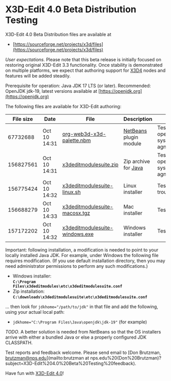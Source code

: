 # X3D-Edit 4.0 Beta Distribution Testing

<!-- posted at https://sourceforge.net/projects/x3d/files -->

X3D-Edit 4.0 Beta Distribution files are available at

* [https://sourceforge.net/projects/x3d/files](https://sourceforge.net/projects/x3d/files)

*User expectations.* Please note that this beta release is initially focused on restoring original X3D-Edit 3.3 functionality.
Once stability is demonstrated on multiple platforms, we expect that authoring support for 
[X3D4](https://www.web3d.org/x3d4) nodes and features will be added steadily.

Prerequisite for operation: Java JDK 17 LTS (or later).  Recommended: OpenJDK jdk-19, latest versions available at [https://openjdk.org](https://openjdk.org)

The following files are available for X3D-Edit authoring:

File size | Date         | File                                                                                                        | Description               | Status
--------- | ------------ | ----------------------------------------------------------------------------------------------------------- | ------------------------- | ------
 67732688 | Oct 10 14:31 | [org-web3d-x3d-palette.nbm](https://sourceforge.net/projects/x3d/files/org-web3d-x3d-palette.nbm)           | [NetBeans](https://netbeans.org) plugin module    | Tested sat, operating system agnostic
156827561 | Oct 10 14:31 | [x3deditmodulesuite.zip](https://sourceforge.net/projects/x3d/files/x3deditmodulesuite.zip)                 | Zip archive for [Java](https://openjdk.java.net)  | Tested sat, operating system agnostic
156775424 | Oct 10 14:32 | [x3deditmodulesuite-linux.sh](https://sourceforge.net/projects/x3d/files/x3deditmodulesuite-linux.sh)       | Linux installer           | Tested unsat, troubleshooting
156688279 | Oct 10 14:33 | [x3deditmodulesuite-macosx.tgz](https://sourceforge.net/projects/x3d/files/x3deditmodulesuite-macosx.tgz)   | Mac installer             | Tested sat
157172202 | Oct 10 14:32 | [x3deditmodulesuite-windows.exe](https://sourceforge.net/projects/x3d/files/x3deditmodulesuite-windows.exe) | Windows installer         | Tested sat

Important: following installation, a modification is needed to point to your locally installed Java JDK.
For example, under Windows the following file requires modification.  (If you use default installation directory, 
then you may need administrator permissions to perform any such modifications.)

* Windows installer: <br /><b><code>C:\Program Files\x3deditmodules\etc\x3deditmodulesuite.conf</code></b>
* Zip installation:  <br /><b><code>C:\downloads\x3deditmodulesuite\etc\x3deditmodulesuite.conf</code></b>

... then look for <code>jdkhome="/path/to/jdk"</code> in that file and add the following, using your actual local path:

* <code>jdkhome="C:\Program Files\Java\openjdk\jdk-19"</code> (for example)

*TODO*. A better solution is needed from NetBeans so that the OS installers arrive with either a bundled Java or else a properly configured JDK CLASSPATH.

Test reports and feedback welcome.  Please send email to
[Don Brutzman, brutzman@nps.edu](mailto:brutzman at nps.edu%20(Don%20Brutzman)?subject=X3D-Edit%204.0%20Beta%20Testing%20feedback).

Have fun with [X3D-Edit 4.0](https://savage.nps.edu/X3D-Edit)!
